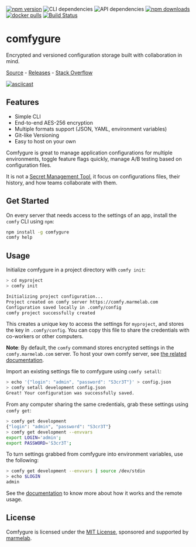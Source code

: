[![npm version](https://badge.fury.io/js/comfygure.svg)](https://badge.fury.io/js/comfygure) ![CLI dependencies](https://img.shields.io/david/marmelab/comfygure.svg?label=CLI%20dependencies&path=cli) ![API dependencies](https://img.shields.io/david/marmelab/comfygure.svg?label=API%20dependencies&path=api) [![npm downloads](https://img.shields.io/npm/dt/comfygure.svg)](http://npmjs.com/comfygure) [![docker pulls](https://img.shields.io/docker/pulls/marmelab/comfygure.svg)](https://hub.docker.com/r/marmelab/comfygure) [![Build Status](https://travis-ci.org/marmelab/comfygure.png?branch=master)](https://travis-ci.org/marmelab/comfygure)

# comfygure

Encrypted and versioned configuration storage built with collaboration in mind.

[Source](https://github.com/marmelab/comfygure) - [Releases](https://github.com/marmelab/comfygure/releases) - [Stack Overflow](https://stackoverflow.com/questions/tagged/comfy/)

[![asciicast](https://asciinema.org/a/137703.png)](https://asciinema.org/a/137703)

## Features

-   Simple CLI
-   End-to-end AES-256 encryption
-   Multiple formats support (JSON, YAML, environment variables)
-   Git-like Versioning
-   Easy to host on your own

Comfygure is great to manage application configurations for multiple environments, toggle feature flags quickly, manage A/B testing based on configuration files.

It is not a [Secret Management Tool](https://gist.github.com/maxvt/bb49a6c7243163b8120625fc8ae3f3cd), it focus on configurations files, their history, and how teams collaborate with them.

## Get Started

On every server that needs access to the settings of an app, install the `comfy` CLI using `npm`:

```bash
npm install -g comfygure
comfy help
```

## Usage

Initialize comfygure in a project directory with `comfy init`:

```bash
> cd myproject
> comfy init

Initializing project configuration...
Project created on comfy server https://comfy.marmelab.com
Configuration saved locally in .comfy/config
comfy project successfully created
```

This creates a unique key to access the settings for `myproject`, and stores the key in `.comfy/config`. You can copy this file to share the credentials with co-workers or other computers.

**Note**: By default, the `comfy` command stores encrypted settings in the `comfy.marmelab.com` server. To host your own comfy server, see [the related documentation](https://marmelab.com/comfygure/HostYourOwn.html#host-your-own-comfy-server).

Import an existing settings file to comfygure using `comfy setall`:

```bash
> echo '{"login": "admin", "password": "S3cr3T"}' > config.json
> comfy setall development config.json
Great! Your configuration was successfully saved.
```

From any computer sharing the same credentials, grab these settings using `comfy get`:

```bash
> comfy get development
{"login": "admin", "password": "S3cr3T"}
> comfy get development --envvars
export LOGIN='admin';
export PASSWORD='S3cr3T';
```

To turn settings grabbed from comfygure into environment variables, use the following:

```bash
> comfy get development --envvars | source /dev/stdin
> echo $LOGIN
admin
```

See the [documentation](https://marmelab.com/comfygure/) to know more about how it works and the remote usage.

## License

Comfygure is licensed under the [MIT License](https://github.com/marmelab/comfygure/blob/master/LICENSE), sponsored and supported by [marmelab](http://marmelab.com).

